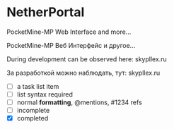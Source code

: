 NetherPortal
============
 
PocketMine-MP Web Interface and more...

PocketMine-MP Веб Интерфейс и другое...

During development can be observed here: skypllex.ru

За разработкой можно наблюдать, тут: skypllex.ru

- [ ] a task list item
- [ ] list syntax required
- [ ] normal **formatting**, @mentions, #1234 refs
- [ ] incomplete
- [x] completed
